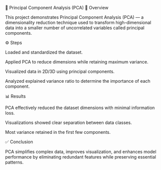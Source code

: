 🧠 Principal Component Analysis (PCA)
📘 Overview

This project demonstrates Principal Component Analysis (PCA) — a dimensionality reduction technique used to transform high-dimensional data into a smaller number of uncorrelated variables called principal components.

⚙️ Steps

Loaded and standardized the dataset.

Applied PCA to reduce dimensions while retaining maximum variance.

Visualized data in 2D/3D using principal components.

Analyzed explained variance ratio to determine the importance of each component.

📊 Results

PCA effectively reduced the dataset dimensions with minimal information loss.

Visualizations showed clear separation between data classes.

Most variance retained in the first few components.

✅ Conclusion

PCA simplifies complex data, improves visualization, and enhances model performance by eliminating redundant features while preserving essential patterns.

